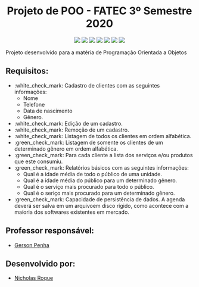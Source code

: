 <html>
  <h1 align="center">Projeto de POO - FATEC 3º Semestre 2020</h1>
  <p align="center">
    <img src="https://img.shields.io/badge/HTML5-E34F26?style=for-the-badge&logo=html5&logoColor=white">
    <img src="https://img.shields.io/badge/CSS3-1572B6?style=for-the-badge&logo=css3&logoColor=white">
    <img src="https://img.shields.io/badge/JavaScript-F7DF1E?style=for-the-badge&logo=javascript&logoColor=black">
    <img src="https://img.shields.io/badge/Bootstrap-563D7C?style=for-the-badge&logo=bootstrap&logoColor=white">
    <img src="https://img.shields.io/badge/Java-ED8B00?style=for-the-badge&logo=java&logoColor=white">
    <img src="https://img.shields.io/badge/Spring-6DB33F?style=for-the-badge&logo=spring&logoColor=white">
    <img src="https://img.shields.io/badge/MySQL-00000F?style=for-the-badge&logo=mysql&logoColor=white">
  </p>

<p align="justify">Projeto desenvolvido para a matéria de Programação Orientada a Objetos</p>

## Requisitos: 

<p align="justify">
  <ul>
    <li>:white_check_mark: Cadastro de clientes com as seguintes informações:
      <ul>
        <li>Nome</li>
        <li>Telefone</li>
        <li>Data de nascimento</li>
        <li>Gênero.</li>
      </ul>
    </li>
    <li>:white_check_mark: Edição de um cadastro.</li>
    <li>:white_check_mark: Remoção de um cadastro.</li>
    <li>:white_check_mark: Listagem de todos os clientes em ordem alfabética.</li>
    <li>:green_check_mark: Listagem de somente os clientes de um determinado gênero em ordem alfabética.</li>
    <li>:green_check_mark: Para cada cliente a lista dos serviços e/ou produtos que este consumiu.</li>
    <li>:green_check_mark: Relatórios básicos com as seguintes informações:
      <ul>
        <li>Qual é a idade média de todo o público de uma unidade.</li>
        <li>Qual é a idade média do público para um determinado gênero.</li>
        <li>Qual é o serviço mais procurado para todo o público.</li>
        <li>Qual é o seriço mais procurado para um determinado gênero.</li>
      </ul>
    </li>
    <li>:green_check_mark: Capacidade de persistência de dados. A agenda deverá ser salva em um arquivoem disco rígido, como acontece com a maíoria dos softwares existentes em mercado.</li>
  </ul>
</p>

## Professor responsável: 
* [Gerson Penha](https://github.com/gerson-pn)

## Desenvolvido por:
* [Nicholas Roque](https://github.com/NicholasRoque)
</html>
